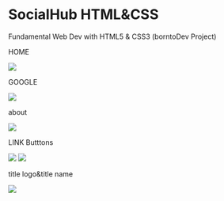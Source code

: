 # SocialHub HTML&CSS
Fundamental Web Dev with HTML5 & CSS3 (borntoDev Project)

HOME

<img src = "https://github.com/s6252410017/SocialHub/assets/69613390/dd2c1197-ec6e-4eb7-9395-a1d393f20263.png width = 250">

GOOGLE

<img src = "https://github.com/s6252410017/SocialHub/assets/69613390/1b44dd19-bfa6-4721-b999-157a35f9fb4d.png width = 250">

about

<img src = "https://github.com/s6252410017/SocialHub/assets/69613390/687d13db-d530-4deb-806b-e146647ae41e.png width = 250">


LINK Butttons

<img src = "https://github.com/s6252410017/SocialHub/assets/69613390/411daaf8-4a20-4d54-b90a-9403b594ddcc.png width = 250">

<img src = "https://github.com/s6252410017/SocialHub/assets/69613390/921ccc23-a7b7-488e-bdf2-2e4feff61084.png width = 250">


title logo&title name

<img src = "https://github.com/s6252410017/SocialHub/assets/69613390/6e72999a-e28e-4f96-99f4-418caee45c80.png width = 250">

